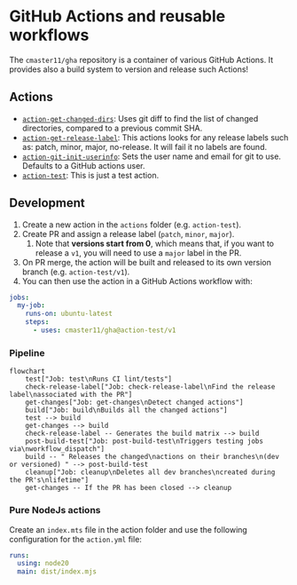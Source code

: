 # GitHub Actions and reusable workflows

The `cmaster11/gha` repository is a container of various GitHub Actions. It provides also a build
system to version and release such Actions!

## Actions

<!-- GENERATE_ACTIONS BEGIN -->

- [`action-get-changed-dirs`](./actions/action-get-changed-dirs): Uses git diff to find the list of changed directories, compared to a previous commit SHA.
- [`action-get-release-label`](./actions/action-get-release-label): This actions looks for any release labels such as: patch, minor, major, no-release. It will fail it no labels are found.
- [`action-git-init-userinfo`](./actions/action-git-init-userinfo): Sets the user name and email for git to use. Defaults to a GitHub actions user.
- [`action-test`](./actions/action-test): This is just a test action.
<!-- GENERATE_ACTIONS END -->

## Development

1. Create a new action in the `actions` folder (e.g. `action-test`).
2. Create PR and assign a release label (`patch`, `minor`, `major`).
   1. Note that **versions start from 0**, which means that, if you want to release a `v1`, you will need to use a `major` label in the PR.
3. On PR merge, the action will be built and released to its own version branch (e.g. `action-test/v1`).
4. You can then use the action in a GitHub Actions workflow with:

```yaml
jobs:
  my-job:
    runs-on: ubuntu-latest
    steps:
      - uses: cmaster11/gha@action-test/v1
```

### Pipeline

```mermaid
flowchart
    test["Job: test\nRuns CI lint/tests"]
    check-release-label["Job: check-release-label\nFind the release label\nassociated with the PR"]
    get-changes["Job: get-changes\nDetect changed actions"]
    build["Job: build\nBuilds all the changed actions"]
    test --> build
    get-changes --> build
    check-release-label -- Generates the build matrix --> build
    post-build-test["Job: post-build-test\nTriggers testing jobs via\nworkflow_dispatch"]
    build -- " Releases the changed\nactions on their branches\n(dev or versioned) " --> post-build-test
    cleanup["Job: cleanup\nDeletes all dev branches\ncreated during the PR's\nlifetime"]
    get-changes -- If the PR has been closed --> cleanup
```

### Pure NodeJs actions

Create an `index.mts` file in the action folder and use the following configuration for the `action.yml` file:

```yaml
runs:
  using: node20
  main: dist/index.mjs
```
